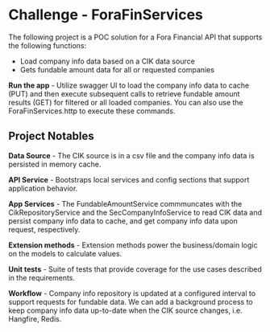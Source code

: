 # Challenge - ForaFinServices

The following project is a POC solution for a Fora Financial API that supports the following functions:
- Load company info data based on a CIK data source
- Gets fundable amount data for all or requested companies

**Run the app** - Utilize swagger UI to load the company info data to cache (PUT) and then execute subsequent calls to retrieve fundable amount results (GET) for filtered or all loaded companies. You can also use the ForaFinServices.http to execute these commands.

## Project Notables

**Data Source** - The CIK source is in a csv file and the company info data is persisted in memory cache. 

**API Service** - Bootstraps local services and config sections that support application behavior.

**App Services** - The FundableAmountService commmuncates with the CikRepositoryService and the SecCompanyInfoService to read CIK data and persist company info data to cache, and get company info data upon request, respectively.

**Extension methods** - Extension methods power the business/domain logic on the models to calculate values.

**Unit tests** - Suite of tests that provide coverage for the use cases described in the requirements.

**Workflow** - Company info repository is updated at a configured interval to support requests for fundable data. We can add a background process to keep company info data up-to-date when the CIK source changes, i.e. Hangfire, Redis.

